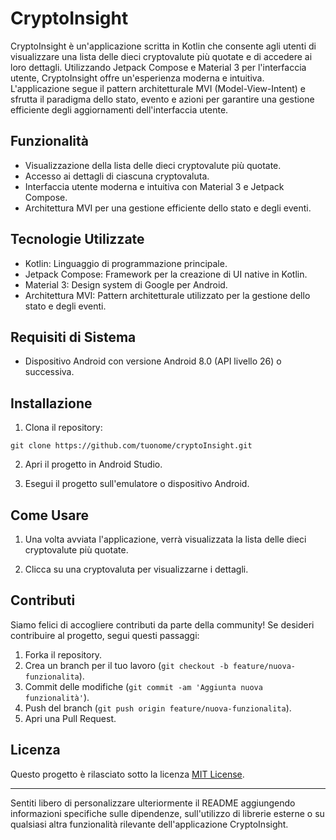 

# CryptoInsight

CryptoInsight è un'applicazione scritta in Kotlin che consente agli utenti di visualizzare una lista delle dieci cryptovalute più quotate e di accedere ai loro dettagli. Utilizzando Jetpack Compose e Material 3 per l'interfaccia utente, CryptoInsight offre un'esperienza moderna e intuitiva. L'applicazione segue il pattern architetturale MVI (Model-View-Intent) e sfrutta il paradigma dello stato, evento e azioni per garantire una gestione efficiente degli aggiornamenti dell'interfaccia utente.

## Funzionalità

- Visualizzazione della lista delle dieci cryptovalute più quotate.
- Accesso ai dettagli di ciascuna cryptovaluta.
- Interfaccia utente moderna e intuitiva con Material 3 e Jetpack Compose.
- Architettura MVI per una gestione efficiente dello stato e degli eventi.

## Tecnologie Utilizzate

- Kotlin: Linguaggio di programmazione principale.
- Jetpack Compose: Framework per la creazione di UI native in Kotlin.
- Material 3: Design system di Google per Android.
- Architettura MVI: Pattern architetturale utilizzato per la gestione dello stato e degli eventi.

## Requisiti di Sistema

- Dispositivo Android con versione Android 8.0 (API livello 26) o successiva.

## Installazione

1. Clona il repository:

```
git clone https://github.com/tuonome/cryptoInsight.git
```

2. Apri il progetto in Android Studio.

3. Esegui il progetto sull'emulatore o dispositivo Android.

## Come Usare

1. Una volta avviata l'applicazione, verrà visualizzata la lista delle dieci cryptovalute più quotate.

2. Clicca su una cryptovaluta per visualizzarne i dettagli.

## Contributi

Siamo felici di accogliere contributi da parte della community! Se desideri contribuire al progetto, segui questi passaggi:

1. Forka il repository.
2. Crea un branch per il tuo lavoro (`git checkout -b feature/nuova-funzionalita`).
3. Commit delle modifiche (`git commit -am 'Aggiunta nuova funzionalità'`).
4. Push del branch (`git push origin feature/nuova-funzionalita`).
5. Apri una Pull Request.

## Licenza

Questo progetto è rilasciato sotto la licenza [MIT License](LICENSE).

---

Sentiti libero di personalizzare ulteriormente il README aggiungendo informazioni specifiche sulle dipendenze, sull'utilizzo di librerie esterne o su qualsiasi altra funzionalità rilevante dell'applicazione CryptoInsight.
